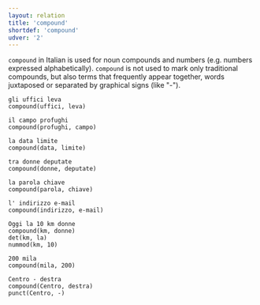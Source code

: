 ```yaml
---
layout: relation
title: 'compound'
shortdef: 'compound'
udver: '2'
---
```


`compound` in Italian is used for noun compounds and numbers (e.g. numbers expressed alphabetically). <code>compound</code> is not used to mark only traditional compounds, but also terms that frequently appear together, words juxtaposed or separated by graphical signs (like "-"). 

~~~ sdparse
gli uffici leva
compound(uffici, leva)
~~~
~~~ sdparse
il campo profughi
compound(profughi, campo)
~~~
~~~ sdparse
la data limite
compound(data, limite)
~~~
~~~ sdparse
tra donne deputate
compound(donne, deputate)
~~~
~~~ sdparse
la parola chiave
compound(parola, chiave)
~~~
~~~ sdparse
l' indirizzo e-mail
compound(indirizzo, e-mail)
~~~
~~~ sdparse
Oggi la 10 km donne
compound(km, donne)
det(km, la)
nummod(km, 10)
~~~
~~~ sdparse
200 mila
compound(mila, 200)
~~~
~~~ sdparse
Centro - destra
compound(Centro, destra)
punct(Centro, -)
~~~
